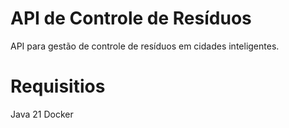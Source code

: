 # API de Controle de Resíduos
API para gestão de controle de resíduos em cidades inteligentes.

# Requisitios
Java 21
Docker
